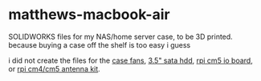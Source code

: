 # matthews-macbook-air
SOLIDWORKS files for my NAS/home server case, to be 3D printed. because buying a case off the shelf is too easy i guess

i did not create the files for the [case fans](https://grabcad.com/library/case-fan-120mm-solidworks-1), [3.5" sata hdd](https://grabcad.com/library/3-5-sata-hdd-generic-model-1), [rpi cm5 io board](https://grabcad.com/library/raspberry-pi-cm5io-board-1), or [rpi cm4/cm5 antenna kit](https://grabcad.com/library/raspberry-pi-compute-module-4-antenna-1). 
